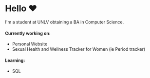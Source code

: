 # Hello ♥
I'm a student at UNLV obtaining a BA in Computer Science.

#### Currently working on:
  - Personal Website
  - Sexual Health and Wellness Tracker for Women (ie Period tracker)

#### Learning: 
  - SQL
